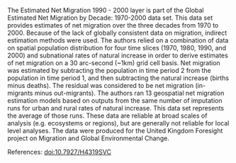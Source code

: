 The Estimated Net Migration 1990 - 2000 layer is part of the Global Estimated Net Migration by Decade: 1970-2000 data set. This data set provides estimates of net migration over the three decades from 1970 to 2000. Because of the lack of globally consistent data on migration, indirect estimation methods were used. The authors relied on a combination of data on spatial population distribution for four time slices (1970, 1980, 1990, and 2000) and subnational rates of natural increase in order to derive estimates of net migration on a 30 arc-second (~1km) grid cell basis. Net migration was estimated by subtracting the population in time period 2 from the population in time period 1, and then subtracting the natural increase (births minus deaths). The residual was considered to be net migration (in-migrants minus out-migrants). The authors ran 13 geospatial net migration estimation models based on outputs from the same number of imputation runs for urban and rural rates of natural increase. This data set represents the average of those runs. These data are reliable at broad scales of analysis (e.g. ecosystems or regions), but are generally not reliable for local level analyses. The data were produced for the United Kingdom Foresight project on Migration and Global Environmental Change.

References: [doi:10.7927/H4319SVC](https://dx.doi.org/10.7927/H4319SVC)
